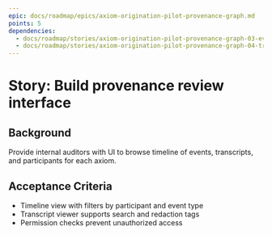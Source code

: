 ```yaml
---
epic: docs/roadmap/epics/axiom-origination-pilot-provenance-graph.md
points: 5
dependencies:
  - docs/roadmap/stories/axiom-origination-pilot-provenance-graph-03-event-mapper.md
  - docs/roadmap/stories/axiom-origination-pilot-provenance-graph-04-transcript-storage.md
---
```

# Story: Build provenance review interface

## Background
Provide internal auditors with UI to browse timeline of events, transcripts, and participants for each axiom.

## Acceptance Criteria
- Timeline view with filters by participant and event type
- Transcript viewer supports search and redaction tags
- Permission checks prevent unauthorized access
